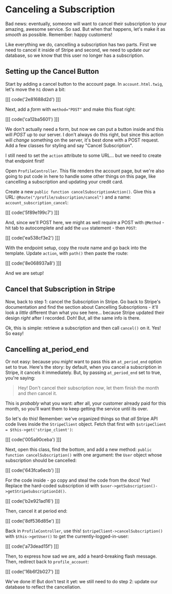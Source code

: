# Canceling a Subscription

Bad news: eventually, someone will want to cancel their subscription to your amazing,
awesome service. So sad. But when that happens, let's make it as *smooth* as possible.
Remember: happy customers!

Like everything we do, cancelling a subscription has two parts. First we need to
cancel it inside of Stripe and second, we need to update *our* database, so we know
that this user no longer has a subscription.

## Setting up the Cancel Button

Start by adding a cancel button to the account page. In `account.html.twig`, let's
move the `h1` down a bit:

[[[ code('2e81688d2d') ]]]

Next, add a *form* with `method="POST"` and make this float right:

[[[ code('ca12ba5601') ]]]

We don't actually need a form, but now we can put a button inside and this will
*POST* up to our server. I don't always do this right, but since this action will
*change* something on the server, it's best done with a POST request. Add a few
classes for styling and say "Cancel Subscription".

I still need to set the `action` attribute to some URL... but we need to create
that endpoint first!

Open `ProfileController`. This file renders the account page, but we're also going
to put code in here to handle some other things on this page, like cancelling a
subscription and updating your credit card.

Create a new `public function cancelSubscriptionAction()`. Give this a URL:
`@Route("/profile/subscription/cancel")` and a name: `account_subscription_cancel`:

[[[ code('5f89e199c7') ]]]

And, since we'll POST here, we might as well require a POST with `@Method` - hit
tab to autocomplete and add the `use` statement - then `POST`:

[[[ code('ea538cf3e2') ]]]

With the endpoint setup, copy the route name and go back into the template. Update
`action`, with `path()` then paste the route:

[[[ code('8e068937a8') ]]]

And we are setup!

## Cancel that Subscription in Stripe

Now, back to step 1: cancel the Subscription in Stripe. Go back to Stripe's documentation
and find the section about Cancelling Subscriptions - it'll look a *little* different
than what you see here... because Stripe updated their design *right* after I recorded.
Doh! But, all the same info is there.

Ok, this is simple: retrieve a subscription and then call `cancel()` on it. Yes!
So easy!

## Cancelling at_period_end

Or not easy: because you *might* want to pass this an `at_period_end` option set
to true. Here's the story: by default, when you cancel a subscription in Stripe,
it cancels it immediately. But, by passing `at_period_end` set to true, you're saying:

> Hey! Don't cancel their subscription *now*, let them finish the month and
  *then* cancel it.

This is *probably* what you want: after all, your customer already paid for this
month, so you'll want them to keep getting the service until its over.

So let's do this! Remember: we've organized things so that *all* Stripe API code
lives inside the `StripeClient` object. Fetch that first with
`$stripeClient = $this->get('stripe_client')`:

[[[ code('005a90ceba') ]]]

Next, open this class, find the bottom, and add a new method: `public function cancelSubscription()`
with one argument: the `User` object whose subscription should be cancelled:
 
 [[[ code('643fca6ecb') ]]]

For the code inside - go copy and steal the code from the docs! Yes! Replace the
hard-coded subscription id with `$user->getSubscription()->getStripeSubscriptionId()`.

[[[ code('b2e921ad16') ]]]

Then, cancel it at period end:

[[[ code('8df536d85e') ]]]

Back in `ProfileController`, use this! `$stripeClient->cancelSubscription()` with
`$this->getUser()` to get the currently-logged-in-user:

[[[ code('a73dead15f') ]]]

Then, to express how sad we are, add a heard-breaking flash message. Then, redirect
back to `profile_account`:

[[[ code('16b6f2b027') ]]]

We've done it! But don't test it yet: we still need to do step 2: update our database
to reflect the cancellation.

